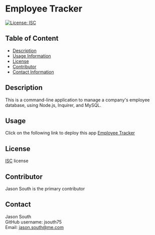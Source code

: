 # Employee Tracker

[![License: ISC](https://img.shields.io/badge/License-ISC-blue.svg)](https://opensource.org/licenses/ISC)

## Table of Content
- [Description](#description)
- [Usage Information](#usage)
- [License](#license)
- [Contributor](#contributor)
- [Contact Information](#contact)

## Description

This is a command-line application to manage a company's employee database, using Node.js, Inquirer, and MySQL. 

## Usage

Click on the following link to deploy this app 
<a href="https://drive.google.com/file/d/1eq7jvWml96JCRpYFipP6qR3uM-QPDnoZ/view" title="EmployeeTracker">Employee Tracker</a>

## License

[ISC](https://choosealicense.com/licenses/isc/) license

## Contributor

Jason South is the primary contributor

## Contact
Jason South <br/>
GitHub username: jsouth75 <br/>
Email: jason.south@me.com
